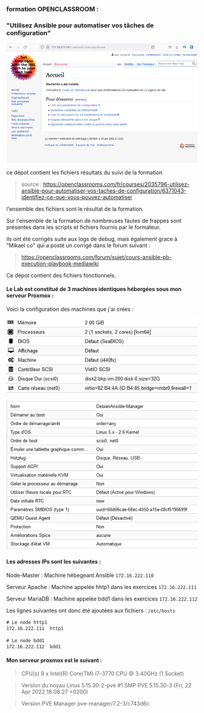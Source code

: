 ### formation OPENCLASSROOM : 
### "Utilisez Ansible pour automatiser vos tâches de configuration"


<p align="center">
<img src="/iMAGEs/Site.PNG">
</p>


ce dépot contient les fichiers résultats du suivi de la formation

> source : https://openclassrooms.com/fr/courses/2035796-utilisez-ansible-pour-automatiser-vos-taches-de-configuration/6371043-identifiez-ce-que-vous-pouvez-automatiser


l'ensemble des fichiers sont le résultat de la formation.

Sur l'ensemble de la formation de nombreuses fautes de frappes sont présentes dans les scripts et fichiers fournis par le formateur.

ils ont été corrigés suite aux logs de debug, mais également grace à "Mikael co" qui a posté un corrigé dans le forum suivant :
> https://openclassrooms.com/forum/sujet/cours-ansible-pb-execution-playbook-mediawiki

Ce dépot contient des fichiers fonctionnels.

#### Le Lab est constitué de 3 machines identiques hébergées sous mon serveur Proxmox :

Voici la configuration des machines que j'ai crées :

<p align="center">
<img src="/iMAGEs/Materiel.PNG">
</p>

<p align="center">
<img src="/iMAGEs/Options.PNG">
</p>

#### Les adresses IPs sont les suivantes :

Node-Master : Machine hébegeant Ansible 
```172.16.222.110```

Serveur Apache : Machine appelée hhtp1 dans les exercices
```172.16.222.111```

Serveur MariaDB : Machine appelée bdd1 dans les exercices 
```172.16.222.112```

Les lignes suivantes ont donc été ajoutées aux fichiers :
``` /etc/hosts ```
```
# Le node http1
172.16.222.111  http1

# Le node bdd1
172.16.222.112  bdd1
```



#### Mon serveur proxmox est le suivant :

> CPU(s) 
> 8 x Intel(R) Core(TM) i7-3770 CPU @ 3.40GHz (1 Socket)

> Version du noyau
> Linux 5.15.30-2-pve #1 SMP PVE 5.15.30-3 (Fri, 22 Apr 2022 18:08:27 +0200)

> Version PVE Manager
> pve-manager/7.2-3/c743d6c
